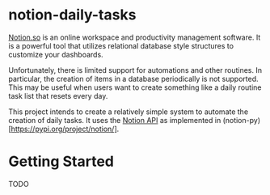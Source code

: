 # notion-daily-tasks
[Notion.so](https://www.notion.so) is an online workspace and productivity management software. It is a powerful tool that utilizes relational database style structures to customize your dashboards. 

Unfortunately, there is limited support for automations and other routines. In particular, the creation of items in a database periodically is not supported. This may be useful when users want to create something like a daily routine task list that resets every day. 

This project intends to create a relatively simple system to automate the creation of daily tasks. It uses the [Notion API](https://developers.notion.com/reference) as implemented in (notion-py)[https://pypi.org/project/notion/].

# Getting Started

TODO

